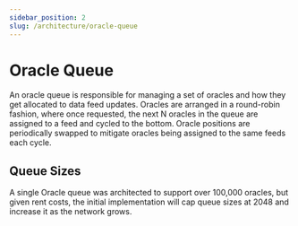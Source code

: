 ```yaml
---
sidebar_position: 2
slug: /architecture/oracle-queue
---
```


# Oracle Queue

An oracle queue is responsible for managing a set of oracles and how they get allocated to data feed updates.
Oracles are arranged in a round-robin fashion, where once requested, the next N oracles in the queue are assigned to a feed and cycled to the bottom.
Oracle positions are periodically swapped to mitigate oracles being assigned to the same feeds each cycle.

## Queue Sizes

A single Oracle queue was architected to support over 100,000 oracles, but given rent costs, the initial implementation will cap queue sizes at 2048 and increase it as the network grows.

<!-- TO DO: Add more information on -->